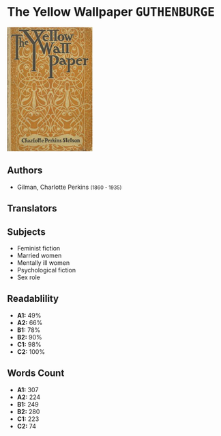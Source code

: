 # The Yellow Wallpaper <kbd>GUTHENBURGE</kbd>

![](./cover.medium.jpg "")

## Authors


 - Gilman, Charlotte Perkins <small>(1860 - 1935)</small>

## Translators



## Subjects


 - Feminist fiction
 - Married women
 - Mentally ill women
 - Psychological fiction
 - Sex role

## Readablility


 - **A1:** 49%
 - **A2:** 66%
 - **B1:** 78%
 - **B2:** 90%
 - **C1:** 98%
 - **C2:** 100%

## Words Count


 - **A1:** 307
 - **A2:** 224
 - **B1:** 249
 - **B2:** 280
 - **C1:** 223
 - **C2:** 74
